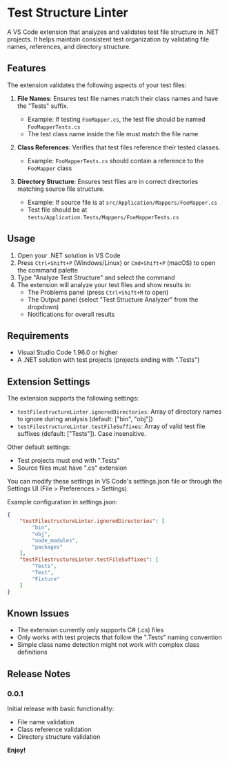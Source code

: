 # Test Structure Linter

A VS Code extension that analyzes and validates test file structure in .NET projects. It helps maintain consistent test organization by validating file names, references, and directory structure.

## Features

The extension validates the following aspects of your test files:

1. **File Names**: Ensures test file names match their class names and have the "Tests" suffix.
   - Example: If testing `FooMapper.cs`, the test file should be named `FooMapperTests.cs`
   - The test class name inside the file must match the file name

2. **Class References**: Verifies that test files reference their tested classes.
   - Example: `FooMapperTests.cs` should contain a reference to the `FooMapper` class

3. **Directory Structure**: Ensures test files are in correct directories matching source file structure.
   - Example: If source file is at `src/Application/Mappers/FooMapper.cs`
   - Test file should be at `tests/Application.Tests/Mappers/FooMapperTests.cs`

## Usage

1. Open your .NET solution in VS Code
2. Press `Ctrl+Shift+P` (Windows/Linux) or `Cmd+Shift+P` (macOS) to open the command palette
3. Type "Analyze Test Structure" and select the command
4. The extension will analyze your test files and show results in:
   - The Problems panel (press `Ctrl+Shift+M` to open)
   - The Output panel (select "Test Structure Analyzer" from the dropdown)
   - Notifications for overall results

## Requirements

- Visual Studio Code 1.96.0 or higher
- A .NET solution with test projects (projects ending with ".Tests")

## Extension Settings

The extension supports the following settings:

* `testFilestructureLinter.ignoredDirectories`: Array of directory names to ignore during analysis (default: ["bin", "obj"])
* `testFilestructureLinter.testFileSuffixes`: Array of valid test file suffixes (default: ["Tests"]). Case insensitive.

Other default settings:
- Test projects must end with ".Tests"
- Source files must have ".cs" extension

You can modify these settings in VS Code's settings.json file or through the Settings UI (File > Preferences > Settings).

Example configuration in settings.json:
```json
{
    "testFilestructureLinter.ignoredDirectories": [
        "bin",
        "obj",
        "node_modules",
        "packages"
    ],
    "testFilestructureLinter.testFileSuffixes": [
        "Tests",
        "Test",
        "Fixture"
    ]
}
```

## Known Issues

- The extension currently only supports C# (.cs) files
- Only works with test projects that follow the ".Tests" naming convention
- Simple class name detection might not work with complex class definitions

## Release Notes

### 0.0.1

Initial release with basic functionality:
- File name validation
- Class reference validation
- Directory structure validation

**Enjoy!**
